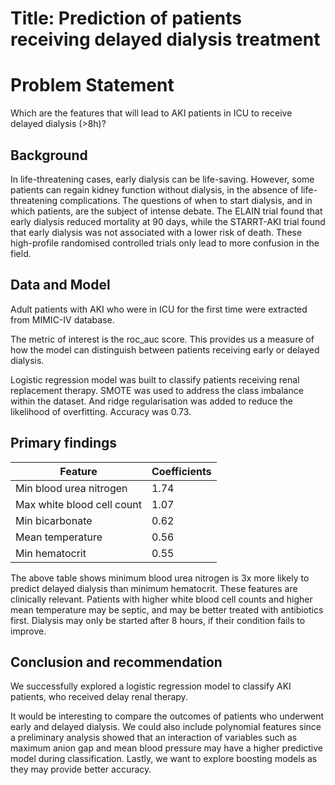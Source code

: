 # Title: Prediction of patients receiving delayed dialysis treatment

# Problem Statement
Which are the features that will lead to AKI patients in ICU to receive delayed dialysis (>8h)?

## Background
In life-threatening cases, early dialysis can be life-saving. However, some patients can regain kidney function without dialysis, in the absence of life-threatening complications. The questions of when to start dialysis, and in which patients, are the subject of intense debate. The ELAIN trial found that early dialysis reduced mortality at 90 days, while the STARRT-AKI trial found that early dialysis was not associated with a lower risk of death. These high-profile randomised controlled trials only lead to more confusion in the field.

## Data and Model
Adult patients with AKI who were in ICU for the first time were extracted from MIMIC-IV database.

The metric of interest is the roc_auc score. This provides us a measure of how the model can distinguish between patients receiving early or delayed dialysis.

Logistic regression model was built to classify patients receiving renal replacement therapy. SMOTE was used to address the class imbalance within the dataset. And ridge regularisation was added to reduce the likelihood of overfitting. Accuracy was 0.73.

## Primary findings
| Feature                    | Coefficients |
|----------------------------|--------------|
| Min blood urea nitrogen    | 1.74         |
| Max white blood cell count | 1.07         |
| Min bicarbonate            | 0.62         |
| Mean temperature           | 0.56         |
| Min hematocrit             | 0.55         |

The above table shows minimum blood urea nitrogen is 3x more likely to predict delayed dialysis than minimum hematocrit. These features are clinically relevant. Patients with higher white blood cell counts and higher mean temperature may be septic, and may be better treated with antibiotics first. Dialysis may only be started after 8 hours, if their condition fails to improve.

## Conclusion and recommendation
We successfully explored a logistic regression model to classify AKI patients, who received delay renal therapy.

It would be interesting to compare the outcomes of patients who underwent early and delayed dialysis. We could also include polynomial features since a preliminary analysis showed that an interaction of variables such as maximum anion gap and mean blood pressure may have a higher predictive model during classification. Lastly, we want to explore boosting models as they may provide better accuracy. 
